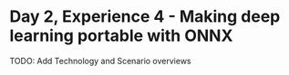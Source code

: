 # Day 2, Experience 4 - Making deep learning portable with ONNX

TODO: Add Technology and Scenario overviews